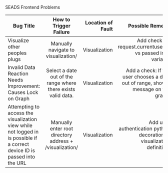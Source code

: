 SEADS Frontend Problems






 
 


| Bug Title        | How to Trigger Failure           | Location of Fault  | Possible Remedy |
| ------------- |:-------------:| -----:|-----:|
| Visualize other peoples plugs      | Manually navigate to visualization/<deviceID> | Visualization | Add check for request.currentuser.id vs passed in id variable |
| Invalid Data Reaction Needs Improvement: Causes Lock on Graph      | Select a date out of the range where there exists valid data.       |   Visualization | Add a check: If the user chooses a date out of range, show a message on the graph.|
| Attempting to access the visualization view while not logged in is possible if a correct device ID is passed into the URL | Manually enter root directory address + /visualization/<deviceID>      |    Visualization | Add user authentication python decoration to visualization definition.|
